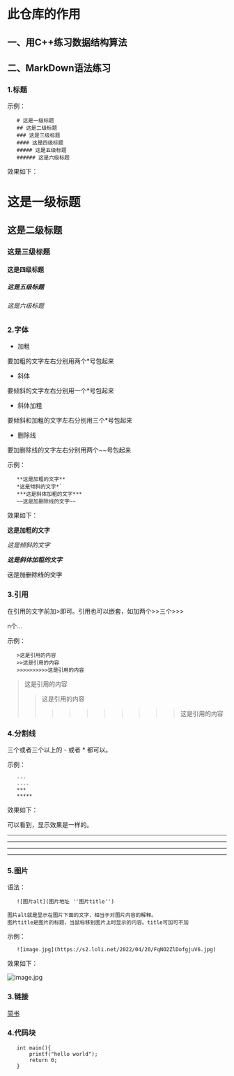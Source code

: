 # 此仓库的作用

## 一、用C++练习数据结构算法

## 二、MarkDown语法练习

### 1.标题

示例：

```
   # 这是一级标题
   ## 这是二级标题
   ### 这是三级标题
   #### 这是四级标题
   ##### 这是五级标题
   ###### 这是六级标题
```
效果如下：

# 这是一级标题
## 这是二级标题
### 这是三级标题
#### 这是四级标题
##### 这是五级标题
###### 这是六级标题
### 2.字体

* 加粗

要加粗的文字左右分别用两个*号包起来

* 斜体

要倾斜的文字左右分别用一个*号包起来

* 斜体加粗

要倾斜和加粗的文字左右分别用三个*号包起来

* 删除线

要加删除线的文字左右分别用两个~~号包起来

示例：
```
   **这是加粗的文字**
   *这是倾斜的文字*`
   ***这是斜体加粗的文字***
   ~~这是加删除线的文字~~
```

效果如下：

**这是加粗的文字**

*这是倾斜的文字*

***这是斜体加粗的文字***

~~这是加删除线的文字~~

### 3.引用

在引用的文字前加>即可。引用也可以嵌套，如加两个>>三个>>>

n个...

示例：

```
   >这是引用的内容
   >>这是引用的内容
   >>>>>>>>>>这是引用的内容
```
>这是引用的内容
>>这是引用的内容
>>>>>>>>>>这是引用的内容

### 4.分割线

三个或者三个以上的 - 或者 * 都可以。

示例：

```
   ---
   ----
   ***
   *****
```

效果如下：

可以看到，显示效果是一样的。

---
----
***
*****

### 5.图片

语法：

```
   ![图片alt](图片地址 ''图片title'')

图片alt就是显示在图片下面的文字，相当于对图片内容的解释。
图片title是图片的标题，当鼠标移到图片上时显示的内容。title可加可不加
```

示例：
```
   ![image.jpg](https://s2.loli.net/2022/04/20/FqNO2ZlDofgjuV6.jpg)
```

效果如下：

![image.jpg](https://s2.loli.net/2022/04/20/FqNO2ZlDofgjuV6.jpg)

### 3.链接

[简书](http://jianshu.com)

### 4.代码块
 ```
    int main(){
        printf("hello world");
        return 0;
    }
```